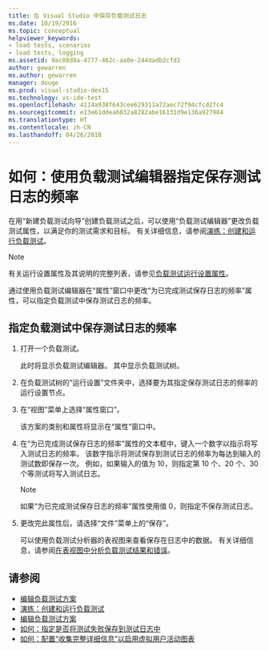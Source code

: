 ```yaml
---
title: 在 Visual Studio 中保存负载测试日志
ms.date: 10/19/2016
ms.topic: conceptual
helpviewer_keywords:
- load tests, scenarios
- load tests, logging
ms.assetid: 9ac88d8a-4777-462c-aa0e-244dadb2cfd1
author: gewarren
ms.author: gewarren
manager: douge
ms.prod: visual-studio-dev15
ms.technology: vs-ide-test
ms.openlocfilehash: 4114a938f643cee629311a72aec72f94cfcd2fc4
ms.sourcegitcommit: e13e61ddea6032a8282abe16131d9e136a927984
ms.translationtype: HT
ms.contentlocale: zh-CN
ms.lasthandoff: 04/26/2018
---
```

# <a name="how-to-specify-how-frequently-test-logs-are-saved-using-the-load-test-editor"></a>如何：使用负载测试编辑器指定保存测试日志的频率

在用“新建负载测试向导”创建负载测试之后，可以使用“负载测试编辑器”更改负载测试属性，以满足你的测试需求和目标。 有关详细信息，请参阅[演练：创建和运行负载测试](../test/walkthrough-create-and-run-a-load-test.md)。

> [!NOTE]
> 有关运行设置属性及其说明的完整列表，请参见[负载测试运行设置属性](../test/load-test-run-settings-properties.md)。

通过使用负载测试编辑器在“属性”窗口中更改“为已完成测试保存日志的频率”属性，可以指定负载测试中保存测试日志的频率。

## <a name="to-specify-the-frequency-for-saving-the-test-log-in-a-load-test"></a>指定负载测试中保存测试日志的频率

1.  打开一个负载测试。

     此时将显示负载测试编辑器。 其中显示负载测试树。

2.  在负载测试树的“运行设置”文件夹中，选择要为其指定保存测试日志的频率的运行设置节点。

3.  在“视图”菜单上选择“属性窗口”。

     该方案的类别和属性将显示在“属性”窗口中。

4.  在“为已完成测试保存日志的频率”属性的文本框中，键入一个数字以指示将写入测试日志的频率。 该数字指示将测试保存到测试日志的频率为每达到输入的测试数即保存一次。 例如，如果输入的值为 10，则指定第 10 个、20 个、30 个等测试将写入测试日志。

    > [!NOTE]
    > 如果“为已完成测试保存日志的频率”属性使用值 0，则指定不保存测试日志。

5.  更改完此属性后，请选择“文件”菜单上的“保存”。

     可以使用负载测试分析器的表视图来查看保存在日志中的数据。 有关详细信息，请参阅[在表视图中分析负载测试结果和错误](../test/analyze-load-test-results-and-errors-in-the-tables-view.md)。

## <a name="see-also"></a>请参阅

- [编辑负载测试方案](../test/edit-load-test-scenarios.md)
- [演练：创建和运行负载测试](../test/walkthrough-create-and-run-a-load-test.md)
- [编辑负载测试方案](../test/edit-load-test-scenarios.md)
- [如何：指定是否将测试失败保存到测试日志中](../test/how-to-specify-if-test-failures-are-saved-to-test-logs.md)
- [如何：配置“收集完整详细信息”以启用虚拟用户活动图表](../test/how-to-configure-load-tests-to-collect-full-details.md)
